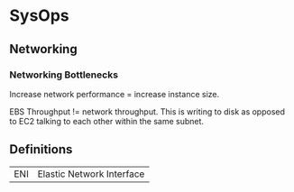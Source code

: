 # SysOps

## Networking

### Networking Bottlenecks

Increase network performance = increase instance size.

EBS Throughput != network throughput. This is writing to disk as opposed to EC2 talking to each other within the same subnet.

## Definitions

|			|									|
|		---	|								---	|
| ENI		|	 Elastic Network Interface		|
